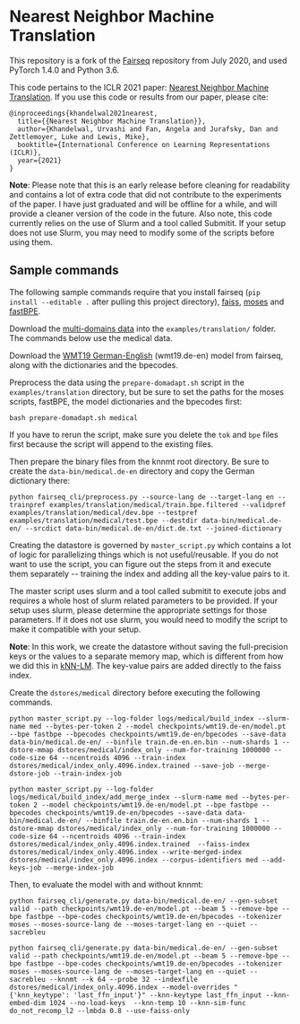 # Nearest Neighbor Machine Translation

This repository is a fork of the [Fairseq](https://github.com/pytorch/fairseq) repository from July 2020, and used PyTorch 1.4.0 and Python 3.6.  

This code pertains to the ICLR 2021 paper: [Nearest Neighbor Machine Translation](https://arxiv.org/pdf/2010.00710.pdf). If you use this code or results from our paper, please cite:  

```
@inproceedings{khandelwal2021nearest,
  title={{Nearest Neighbor Machine Translation}},
  author={Khandelwal, Urvashi and Fan, Angela and Jurafsky, Dan and Zettlemoyer, Luke and Lewis, Mike},
  booktitle={International Conference on Learning Representations (ICLR)},
  year={2021}
}
```

__Note__: Please note that this is an early release before cleaning for readability and contains a lot of extra code that did not contribute to the experiments of the paper. I have just graduated and will be offline for a while, and will provide a cleaner version of the code in the future. Also note, this code currently relies on the use of Slurm and a tool called Submitit. If your setup does not use Slurm, you may need to modify some of the scripts before using them.

## Sample commands

The following sample commands require that you install fairseq (`pip install --editable .` after pulling this project directory), [faiss](https://github.com/facebookresearch/faiss/blob/master/INSTALL.md), [moses](https://github.com/moses-smt/mosesdecoder) and [fastBPE](https://github.com/glample/fastBPE).  

Download the [multi-domains data](https://github.com/roeeaharoni/unsupervised-domain-clusters) into the `examples/translation/` folder. The commands below use the medical data.

Download the [WMT19 German-English](https://github.com/pytorch/fairseq/tree/8b9eaacf6b2d502cd7886dd7bf702a46ab37f058/examples/translation) (wmt19.de-en)  model from fairseq, along with the dictionaries and the bpecodes.  

Preprocess the data using the `prepare-domadapt.sh` script in the `examples/translation` directory, but be sure to set the paths for the moses scripts, fastBPE, the model dictionaries and the bpecodes first:
```
bash prepare-domadapt.sh medical
```
If you have to rerun the script, make sure you delete the `tok` and `bpe` files first because the script will append to the existing files.

Then prepare the binary files from the knnmt root directory. Be sure to create the `data-bin/medical.de-en` directory and copy the German dictionary there:  
```
python fairseq_cli/preprocess.py --source-lang de --target-lang en --trainpref examples/translation/medical/train.bpe.filtered --validpref examples/translation/medical/dev.bpe --testpref examples/translation/medical/test.bpe --destdir data-bin/medical.de-en/ --srcdict data-bin/medical.de-en/dict.de.txt --joined-dictionary
```

Creating the datastore is governed by `master_script.py` which contains a lot of logic for parallelizing things which is not useful/reusable. If you do not want to use the script, you can figure out the steps from it and execute them separately -- training the index and adding all the key-value pairs to it.  

The master script uses slurm and a tool called submitit to execute jobs and requires a whole host of slurm related parameters to be provided. If your setup uses slurm, please determine the appropriate settings for those parameters. If it does not use slurm, you would need to modify the script to make it compatible with your setup.

__Note__: In this work, we create the datastore without saving the full-precision keys or the values to a separate memory map, which is different from how we did this in [kNN-LM](https://github.com/urvashik/knnlm). The key-value pairs are added directly to the faiss index.

Create the `dstores/medical` directory before executing the following commands.  

```
python master_script.py --log-folder logs/medical/build_index --slurm-name med --bytes-per-token 2 --model checkpoints/wmt19.de-en/model.pt --bpe fastbpe --bpecodes checkpoints/wmt19.de-en/bpecodes --save-data data-bin/medical.de-en/ --binfile train.de-en.en.bin --num-shards 1 --dstore-mmap dstores/medical/index_only --num-for-training 1000000 --code-size 64 --ncentroids 4096 --train-index dstores/medical/index_only.4096.index.trained --save-job --merge-dstore-job --train-index-job  

python master_script.py --log-folder logs/medical/build_index/add_merge_index --slurm-name med --bytes-per-token 2 --model checkpoints/wmt19.de-en/model.pt --bpe fastbpe --bpecodes checkpoints/wmt19.de-en/bpecodes --save-data data-bin/medical.de-en/ --binfile train.de-en.en.bin --num-shards 1 --dstore-mmap dstores/medical/index_only --num-for-training 1000000 --code-size 64 --ncentroids 4096 --train-index dstores/medical/index_only.4096.index.trained  --faiss-index dstores/medical/index_only.4096.index --write-merged-index dstores/medical/index_only.4096.index --corpus-identifiers med --add-keys-job --merge-index-job
```

Then, to evaluate the model with and without knnmt:
```
python fairseq_cli/generate.py data-bin/medical.de-en/ --gen-subset valid --path checkpoints/wmt19.de-en/model.pt --beam 5 --remove-bpe --bpe fastbpe --bpe-codes checkpoints/wmt19.de-en/bpecodes --tokenizer moses --moses-source-lang de --moses-target-lang en --quiet --sacrebleu  

python fairseq_cli/generate.py data-bin/medical.de-en/ --gen-subset valid --path checkpoints/wmt19.de-en/model.pt --beam 5 --remove-bpe --bpe fastbpe --bpe-codes checkpoints/wmt19.de-en/bpecodes --tokenizer moses --moses-source-lang de --moses-target-lang en --quiet --sacrebleu --knnmt --k 64 --probe 32 --indexfile dstores/medical/index_only.4096.index --model-overrides "{'knn_keytype': 'last_ffn_input'}" --knn-keytype last_ffn_input --knn-embed-dim 1024 --no-load-keys  --knn-temp 10 --knn-sim-func do_not_recomp_l2 --lmbda 0.8 --use-faiss-only
```
